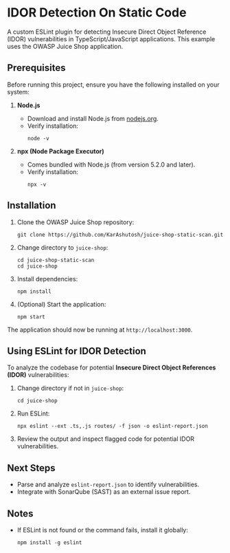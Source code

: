 # IDOR Detection On Static Code

A custom ESLint plugin for detecting Insecure Direct Object Reference (IDOR) vulnerabilities in TypeScript/JavaScript applications. This example uses the OWASP Juice Shop application.

## Prerequisites

Before running this project, ensure you have the following installed on your system:

1. **Node.js**  
    - Download and install Node.js from [nodejs.org](https://nodejs.org/).  
    - Verify installation:  
        ```
        node -v
        ```

2. **npx (Node Package Executor)**  
    - Comes bundled with Node.js (from version 5.2.0 and later).  
    - Verify installation:  
        ```
        npx -v
        ```

## Installation

1. Clone the OWASP Juice Shop repository:
    ```
    git clone https://github.com/KarAshutosh/juice-shop-static-scan.git     
    ```

2. Change directory to `juice-shop`:
    ```
    cd juice-shop-static-scan
    cd juice-shop
    ```

2. Install dependencies:
    ```
    npm install
    ```

3. (Optional) Start the application:
    ```
    npm start
    ```

The application should now be running at `http://localhost:3000`.

## Using ESLint for IDOR Detection

To analyze the codebase for potential **Insecure Direct Object References (IDOR)** vulnerabilities:

1. Change directory if not in `juice-shop`:
    ```
    cd juice-shop
    ```

2. Run ESLint:
    ```
    npx eslint --ext .ts,.js routes/ -f json -o eslint-report.json
    ```

3. Review the output and inspect flagged code for potential IDOR vulnerabilities.

## Next Steps

- Parse and analyze `eslint-report.json` to identify vulnerabilities.
- Integrate with SonarQube (SAST) as an external issue report.

## Notes 

- If ESLint is not found or the command fails, install it globally: 
    ```
    npm install -g eslint
    ```
